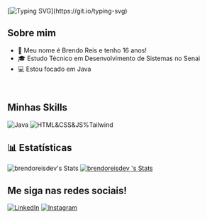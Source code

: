 
[![Typing SVG](https://readme-typing-svg.herokuapp.com?font=Montserrat&size=40&pause=1000&color=9350B9&vCenter=true&width=530&height=40&lines=Ol%C3%A1+eu+sou+o+Brendo+Reis!)](https://git.io/typing-svg)

## Sobre mim

- 🤔 Meu nome é Brendo Reis e tenho 16 anos!
- 🎓 Estudo Técnico em Desenvolvimento de Sistemas no Senai
- 💻 Estou focado em Java

<br/>

## Minhas Skills


![Java](https://skillicons.dev/icons?i=java&theme=light)
![HTML&CSS&JS%Tailwind](https://skillicons.dev/icons?i=html,css,js&theme=light)

## 📊 Estatísticas
![brendoreisdev's Stats](https://github-readme-stats.vercel.app/api?username=brendoreisdev&theme=midnight-purple&show_icons=true&hide_border=true&count_private=true)
 [![brendoreisdev 's Stats](https://github-readme-stats.vercel.app/api/top-langs/?username=brendoreisdev&theme=midnight-purple&show_icons=true&hide_border=true&count_private=true)](https://github.com/brendoreisdev/github-readme-stats)

## Me siga nas redes sociais!


[![LinkedIn](https://skillicons.dev/icons?i=linkedin&theme=light)](https://linkedin.com/in/imbrendoo)
[![Instagram](https://skillicons.dev/icons?i=instagram&theme=light)](https://linkedin.com/in/imbrendoo)
